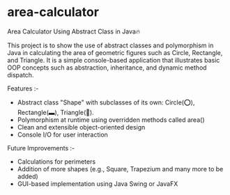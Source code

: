 # area-calculator
Area Calculator Using Abstract Class in Java🔥

This project is to show the use of abstract classes and polymorphism in Java in calculating the area of geometric figures such as Circle, Rectangle, and Triangle. It is a simple console-based application that illustrates basic OOP concepts such as abstraction, inheritance, and dynamic method dispatch.

Features :-
- Abstract class "Shape" with subclasses of its own: Circle(⭕️), Rectangle(▬), Triangle(🔺).
- Polymorphism at runtime using overridden methods called area()
- Clean and extensible object-oriented design
- Console I/O for user interaction

Future Improvements :-
- Calculations for perimeters
- Addition of more shapes (e.g., Square, Trapezium and many more to be added)
- GUI-based implementation using Java Swing or JavaFX
                                                        
